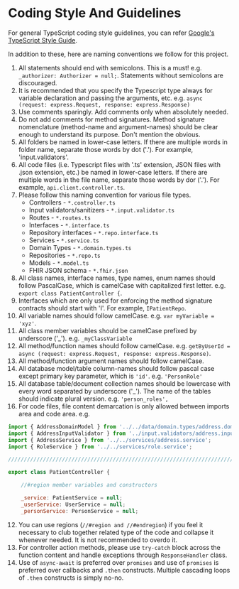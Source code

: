 # Coding Style And Guidelines

For general TypeScript coding style guidelines, you can refer [Google's TypeScript Style Guide](https://google.github.io/styleguide/tsguide.html).

In addition to these, here are naming conventions we follow for this project.

1. All statements should end with semicolons. This is a must! e.g. `_authorizer: Authorizer = null;`. Statements without semicolons are discouraged.
2. It is recommended that you specify the Typescript type always for variable declaration and passing the arguments, etc. e.g. `async (request: express.Request, response: express.Response)`
3. Use comments sparingly. Add comments only when absolutely needed. 
4. Do not add comments for method signatures. Method signature nomenclature (method-name and argument-names) should be clear enough to understand its purpose. Don't mention the obvious.
5. All folders be named in lower-case letters. If there are multiple words in folder name, separate those words by dot ('.'). For example, 'input.validators'.
6. All code files (i.e. Typescript files with '.ts' extension, JSON files with .json extension, etc.) be named in lower-case letters. If there are multiple words in the file name, separate those words by dor ('.'). For example, `api.client.controller.ts`.
7. Please follow this naming convention for various file types.
   - Controllers - `*.controller.ts`
   - Input validators/sanitizers - `*.input.validator.ts`
   - Routes - `*.routes.ts`
   - Interfaces - `*.interface.ts`
   - Repository interfaces - `*.repo.interface.ts`
   - Services - `*.service.ts`
   - Domain Types - `*.domain.types.ts`
   - Repositories - `*.repo.ts`
   - Models - `*.model.ts`
   - FHIR JSON schema - `*.fhir.json`
8. All class names, interface names, type names, enum names should follow PascalCase, which is camelCase with capitalized first letter. e.g. `export class PatientController {`.
9. Interfaces which are only used for enforcing the method signature contracts should start with 'I'. For example, `IPatientRepo`.
10. All variable names should follow camelCase. e.g. `var myVariable = 'xyz'`.
11. All class member variables should be camelCase prefixed by underscore ('_'). e.g. `_myClassVariable`
12. All method/function names should follow camelCase. e.g. `getByUserId = async (request: express.Request, response: express.Response)`.
13. All method/function argument names should follow camelCase.
14. All database model/table column-names should follow pascal case except primary key parameter, which is `'id'`. e.g. `'PersonRole'`
15. All database table/document collection names should be lowercase with every word separated by underscore ('_'). The name of the tables should indicate plural version. e.g. `'person_roles',`
16. For code files, file content demarcation is only allowed between imports area and code area. 
    e.g. 
```javascript
import { AddressDomainModel } from '../../data/domain.types/address.domain.types';
import { AddressInputValidator } from '../input.validators/address.input.validator';
import { AddressService } from '../../services/address.service';
import { RoleService } from '../../services/role.service';

//////////////////////////////////////////////////////////////////////////////

export class PatientController {

    //#region member variables and constructors

    _service: PatientService = null;
    _userService: UserService = null;
    _personService: PersonService = null;
```

12. You can use regions (`//#region and //#endregion`) if you feel it necessary to club together related type of the code and collapse it whenever needed. It is not recommended to overdo it.
13. For controller action methods, please use `try-catch` block across the function content and handle exceptions through `ResponseHandler` class.
14. Use of `async-await` is preferred over `promises` and use of `promises` is preferred over callbacks and `.then` constructs. Multiple cascading loops of `.then` constructs is simply no-no.
